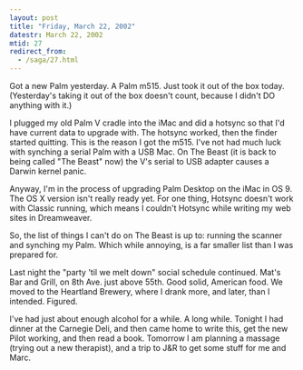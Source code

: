 ```yaml
---
layout: post
title: "Friday, March 22, 2002"
datestr: March 22, 2002
mtid: 27
redirect_from:
  - /saga/27.html
---
```


Got a new Palm yesterday. A Palm m515. Just took it out of the box today. (Yesterday's
taking it out of the box doesn't count, because I didn't DO anything with it.)

I plugged my old Palm V cradle into the iMac and did a hotsync so that I'd
have current data to upgrade with. The hotsync worked, then the finder started
quitting. This is the reason I got the m515. I've not had much luck with synching
a serial Palm with a USB Mac. On The Beast (it is back to being called "The
Beast" now) the V's serial to USB adapter causes a Darwin kernel panic.

Anyway, I'm in the process of upgrading Palm Desktop on the iMac in OS 9. The
OS X version isn't really ready yet. For one thing, Hotsync doesn't work with
Classic running, which means I couldn't Hotsync while writing my web sites in
Dreamweaver.

So, the list of things I can't do on The Beast is up to: running the scanner
and synching my Palm. Which while annoying, is a far smaller list than I was
prepared for.

Last night the "party 'til we melt down" social schedule continued.
Mat's Bar and Grill, on 8th Ave. just above 55th. Good solid, American food.
We moved to the Heartland Brewery, where I drank more, and later, than I intended.
Figured. 

I've had just about enough alcohol for a while. A long while. Tonight I had
dinner at the Carnegie Deli, and then came home to write this, get the new Pilot
working, and then read a book. Tomorrow I am planning a massage (trying out
a new therapist), and a trip to J&amp;R to get some stuff for me and Marc.

